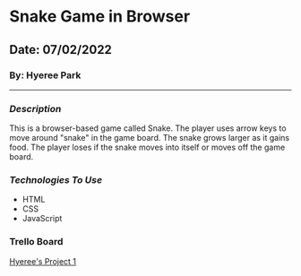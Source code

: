 # Snake Game in Browser

## Date: 07/02/2022

### By: Hyeree Park

---

### **_Description_**

This is a browser-based game called Snake. The player uses arrow keys to move around "snake" in the game board. The snake grows larger as it gains food. The player loses if the snake moves into itself or moves off the game board.

### **_Technologies To Use_**

- HTML
- CSS
- JavaScript

### Trello Board

[Hyeree's Project 1](https://trello.com/b/k0RiE7y4/hyerees-project-1)
